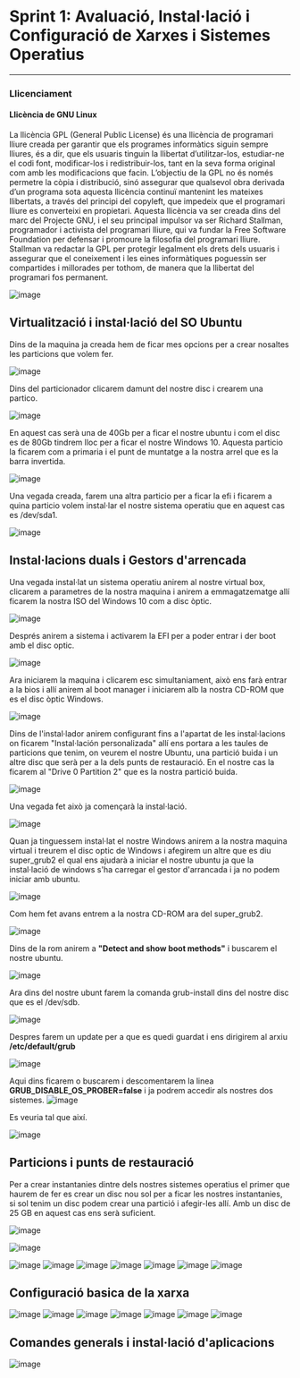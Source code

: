 # Sprint 1: Avaluació, Instal·lació i Configuració de Xarxes i Sistemes Operatius

---

### Llicenciament

#### Llicència de GNU Linux

La llicència GPL (General Public License) és una llicència de programari lliure creada per garantir que els programes informàtics siguin sempre lliures, és a dir, que els usuaris tinguin la llibertat d’utilitzar-los, estudiar-ne el codi font, modificar-los i redistribuir-los, tant en la seva forma original com amb les modificacions que facin. L’objectiu de la GPL no és només permetre la còpia i distribució, sinó assegurar que qualsevol obra derivada d’un programa sota aquesta llicència continuï mantenint les mateixes llibertats, a través del principi del copyleft, que impedeix que el programari lliure es converteixi en propietari. Aquesta llicència va ser creada dins del marc del Projecte GNU, i el seu principal impulsor va ser Richard Stallman, programador i activista del programari lliure, qui va fundar la Free Software Foundation per defensar i promoure la filosofia del programari lliure. Stallman va redactar la GPL per protegir legalment els drets dels usuaris i assegurar que el coneixement i les eines informàtiques poguessin ser compartides i millorades per tothom, de manera que la llibertat del programari fos permanent.

![image](https://github.com/user-attachments/assets/048b4f58-04c3-426f-8e5a-52dd8ccbe14d)

## Virtualització i instal·lació del SO Ubuntu

Dins de la maquina ja creada hem de ficar mes opcions per a crear nosaltes les particions que volem fer.

![image](https://github.com/user-attachments/assets/18d201f2-db0b-4d24-a5ea-73ac23f8e7ec)

Dins del particionador clicarem damunt del nostre disc i crearem una partico.

![image](https://github.com/user-attachments/assets/f36625f2-7a2c-4307-924a-184519343596)

En aquest cas serà una de 40Gb per a ficar el nostre ubuntu i com el disc es de 80Gb tindrem lloc per a ficar el nostre Windows 10. Aquesta particio la ficarem com a primaria i el punt de muntatge a la nostra arrel que es la barra invertida.

![image](https://github.com/user-attachments/assets/45b42f07-07f4-444f-9798-8613771f7d47)

Una vegada creada, farem una altra particio per a ficar la efi i ficarem a quina particio volem instal·lar el nostre sistema operatiu que en aquest cas es /dev/sda1.

![image](https://github.com/user-attachments/assets/0118bea7-0982-47aa-b47b-d036d394e41f)

## Instal·lacions duals i Gestors d'arrencada

Una vegada instal·lat un sistema operatiu anirem al nostre virtual box, clicarem a parametres de la nostra maquina i anirem a emmagatzematge allí ficarem la nostra ISO del Windows 10 com a disc òptic.

![image](https://github.com/user-attachments/assets/8ef5dbba-b0e4-4f3c-b443-4a22804a105b)

Després anirem a sistema i activarem la EFI per a poder entrar i der boot amb el disc optic.

![image](https://github.com/user-attachments/assets/f2c7e1f6-127f-4dc4-9002-6cae1f41ca1b)

Ara iniciarem la maquina i clicarem esc simultaniament, això ens farà entrar a la bios i allí anirem al boot manager i iniciarem alb la nostra CD-ROM que es el disc òptic Windows.

![image](https://github.com/user-attachments/assets/ba0b9d92-67da-4aa0-995a-41ee22a29d05)

Dins de l'instal·lador anirem configurant fins a l'apartat de les instal·lacions on ficarem "Instal·lación personalizada" allí ens portara a les taules de particions que tenim, on veurem el nostre Ubuntu, una partició buida i un altre disc que serà per a la dels punts de restauració. En el nostre cas la ficarem al "Drive 0 Partition 2" que es la nostra partició buida.

![image](https://github.com/user-attachments/assets/323f719e-17b8-4b3a-93c0-2784e2abe9be)

Una vegada fet això ja començarà la instal·lació.

![image](https://github.com/user-attachments/assets/2e8ada4e-9db7-4297-a9e5-f52381a8d96c)

Quan ja tinguessem instal·lat el nostre Windows anirem a la nostra maquina virtual i treurem el disc optic de Windows i afegirem un altre que es diu super_grub2 el qual ens ajudarà a iniciar el nostre ubuntu ja que la instal·lació de windows s'ha carregar el gestor d'arrancada i ja no podem iniciar amb ubuntu.

![image](https://github.com/user-attachments/assets/0b1ff183-4b7c-4913-8f89-6383322482ad)

Com hem fet avans entrem a la nostra CD-ROM ara del super_grub2.

![image](https://github.com/user-attachments/assets/2340efe2-a2f2-4f3c-8bf1-8012a314b35b)

Dins de la rom anirem a **"Detect and show boot methods"** i buscarem el nostre ubuntu. 

![image](https://github.com/user-attachments/assets/92f16c1d-a8c9-463a-9f83-61968e5b69b9)

Ara dins del nostre ubunt farem la comanda grub-install dins del nostre disc que es el /dev/sdb.

![image](https://github.com/user-attachments/assets/f7124db8-5cb0-43af-b5a9-d657344815ec)

Despres farem un update per a que es quedi guardat i ens dirigirem al arxiu **/etc/default/grub**

![image](https://github.com/user-attachments/assets/535767ad-4359-4c5a-8ea8-011cbe51f43e)

Aqui dins ficarem o buscarem i descomentarem la linea **GRUB_DISABLE_OS_PROBER=false** i ja podrem accedir als nostres dos sistemes.
![image](https://github.com/user-attachments/assets/29738e40-ba0b-488f-a16e-286788a95e58)

Es veuria tal que així.

![image](https://github.com/user-attachments/assets/703edf6d-cdd1-4051-909d-963843430a13)

## Particions i punts de restauració

Per a crear instantanies dintre dels nostres sistemes operatius el primer que haurem de fer es crear un disc nou sol per a ficar les nostres instantanies, si sol tenim un disc podem crear una partició i afegir-les allí. Amb un disc de 25 GB en aquest cas ens serà suficient.

![image](https://github.com/user-attachments/assets/c9631aed-6507-480d-8405-ab65f516b9ce)

![image](https://github.com/user-attachments/assets/538e6318-7462-48f9-a868-2cf8757045fe)

![image](https://github.com/user-attachments/assets/44dfc67e-5560-4e50-a445-4fb9f3611d67)
![image](https://github.com/user-attachments/assets/a64e300d-3e33-41c6-a4e7-f0b0f6509e10)
![image](https://github.com/user-attachments/assets/5cc3f479-4e55-4fcf-9297-a0e99224be33)
![image](https://github.com/user-attachments/assets/fcf485fd-5350-4f59-af89-51c68ae9bf6d)
![image](https://github.com/user-attachments/assets/796a21a8-4749-4b6b-9c3a-999bfe601c59)
![image](https://github.com/user-attachments/assets/dd648677-053e-4282-8653-d93dad3677f3)
![image](https://github.com/user-attachments/assets/8c6bf066-4767-4e44-bc88-5e9864719cf5)


## Configuració basica de la xarxa
![image](https://github.com/user-attachments/assets/10d472bc-c3af-44a2-a3e3-454eeabb5e60)
![image](https://github.com/user-attachments/assets/c1df19fa-ca38-4962-a3ec-33bb9b93aa22)
![image](https://github.com/user-attachments/assets/bf993c24-a150-426b-a276-3f4264d27143)
![image](https://github.com/user-attachments/assets/6306fcfc-1fef-4156-9466-fc3b8be76e97)
![image](https://github.com/user-attachments/assets/1145e954-775a-403f-befa-a95e34cd3901)
![image](https://github.com/user-attachments/assets/9f170759-74a6-4aba-87c5-36d7efe3bc45)
![image](https://github.com/user-attachments/assets/f25c694f-bfc3-4d34-bb73-c7526cf4b4a4)

## Comandes generals i instal·lació d'aplicacions
![image](https://github.com/user-attachments/assets/6be7a761-f05c-4118-983f-205279778d4c)
